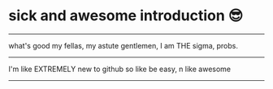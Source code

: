 <h1> sick and awesome introduction 😎</h1>
<hr>
what's good my fellas, my astute gentlemen, I am THE sigma, probs.
<hr>
I'm like EXTREMELY new to github so like be easy, n like awesome
<hr>
